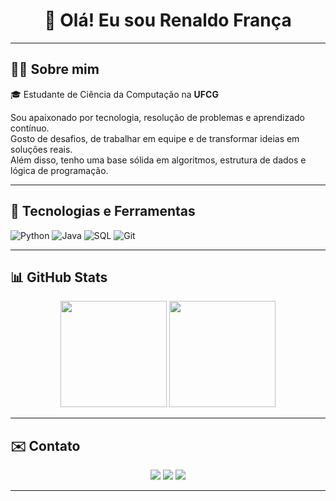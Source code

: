 <h1 align="center">👋 Olá! Eu sou Renaldo França</h1>

---

## 🧑‍💻 Sobre mim

🎓 Estudante de Ciência da Computação na <strong>UFCG</strong> <br/>

Sou apaixonado por tecnologia, resolução de problemas e aprendizado contínuo.  
Gosto de desafios, de trabalhar em equipe e de transformar ideias em soluções reais.  
Além disso, tenho uma base sólida em algoritmos, estrutura de dados e lógica de programação.

---

## 🚀 Tecnologias e Ferramentas

![Python](https://img.shields.io/badge/Python-3776AB?style=for-the-badge&logo=python&logoColor=white)
![Java](https://img.shields.io/badge/Java-ED8B00?style=for-the-badge&logo=openjdk&logoColor=white)
![SQL](https://img.shields.io/badge/SQL-4479A1?style=for-the-badge&logo=mysql&logoColor=white)
![Git](https://img.shields.io/badge/Git-F05032?style=for-the-badge&logo=git&logoColor=white)

---

## 📊 GitHub Stats

<div align="center">
  <img height="170" src="https://github-readme-stats.vercel.app/api?username=renaldofranca&show_icons=true&theme=radical" />
  <img height="170" src="https://github-readme-stats.vercel.app/api/top-langs/?username=renaldofranca&layout=compact&theme=radical" />
</div>

---

## ✉️ Contato

<p align="center">
  <a href="mailto:renaldofranca3.14@gmail.com"><img src="https://img.shields.io/badge/-Email-red?style=for-the-badge&logo=gmail&logoColor=white"/></a>
  <a href="https://www.linkedin.com/in/renaldofranca/"><img src="https://img.shields.io/badge/-LinkedIn-blue?style=for-the-badge&logo=linkedin&logoColor=white"/></a>
  <a href="https://www.instagram.com/renaldo_franca"><img src="https://img.shields.io/badge/-Instagram-E4405F?style=for-the-badge&logo=instagram&logoColor=white"/></a>
</p>

---
